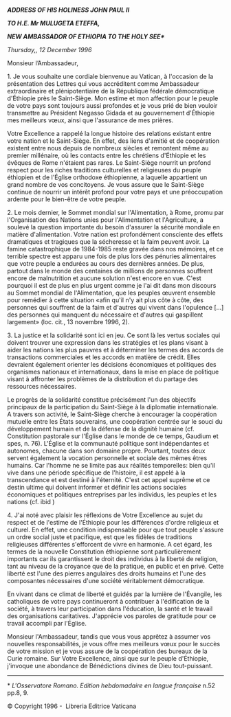 ***ADDRESS OF HIS HOLINESS JOHN PAUL II***

***TO H.E. Mr MULUGETA ETEFFA,***

***NEW AMBASSADOR OF ETHIOPIA TO THE HOLY SEE\****

*Thursday,, 12 December 1996*

Monsieur l’Ambassadeur,

1\. Je vous souhaite une cordiale bienvenue au Vatican, à l'occasion de la présentation des Lettres qui vous accréditent comme Ambassadeur extraordinaire et plénipotentiaire de la République fédérale démocratique d'Éthiopie près le Saint-Siège. Mon estime et mon affection pour le peuple de votre pays sont toujours aussi profondes et je vous prié de bien vouloir transmettre au Président Negasso Gidada et au gouvernement d'Éthiopie mes meilleurs vœux, ainsi que l'assurance de mes prières.

Votre Excellence a rappelé la longue histoire des relations existant entre votre nation et le Saint-Siège. En effet, des liens d'amitié et de coopération existent entre nous depuis de nombreux siècles et remontent même au premier millénaire, où les contacts entre les chrétiens d'Éthiopie et les évêques de Rome n'étaient pas rares. Le Saint-Siège nourrit un profond respect pour les riches traditions culturelles et religieuses du peuple éthiopien et de l'Église orthodoxe éthiopienne, a laquelle appartient un grand nombre de vos concitoyens. Je vous assure que le Saint-Siège continue de nourrir un intérêt profond pour votre pays et une préoccupation ardente pour le bien-être de votre peuple.

2\. Le mois dernier, le Sommet mondial sur l'Alimentation, à Rome, promu par l'Organisation des Nations unies pour l'Alimentation et l'Agriculture, a soulevé la question importante du besoin d'assurer la sécurité mondiale en matière d'alimentation. Votre nation est profondément consciente des effets dramatiques et tragiques que la sécheresse et la faim peuvent avoir. La famine catastrophique de 1984-1985 reste gravée dans nos mémoires, et ce terrible spectre est apparu une fois de plus lors des pénuries alimentaires que votre peuple a endurées au cours des dernières années. De plus, partout dans le monde des centaines de millions de personnes souffrent encore de malnutrition et aucune solution n'est encore en vue. C'est pourquoi il est de plus en plus urgent comme je l'ai dit dans mon discours au Sommet mondial de l'Alimentation, que les peuples œuvrent ensemble pour remédier à cette situation «afin qu'il n'y ait plus côte à côte, des personnes qui souffrent de la faim et d'autres qui vivent dans l'opulence \[...\] des personnes qui manquent du nécessaire et d'autres qui gaspillent largement» (loc. cit., 13 novembre 1996, 2).

3\. La justice et la solidarité sont ici en jeu. Ce sont là les vertus sociales qui doivent trouver une expression dans les stratégies et les plans visant à aider les nations les plus pauvres et à déterminer les termes des accords de transactions commerciales et les accords en matière de crédit. Elles devraient également orienter les décisions économiques et politiques des organismes nationaux et internationaux, dans la mise en place de politique visant à affronter les problèmes de la distribution et du partage des ressources nécessaires.

Le progrès de la solidarité constitue précisément l'un des objectifs principaux de la participation du Saint-Siège à la diplomatie internationale. A travers son activité, le Saint-Siège cherche à encourager la coopération mutuelle entre les États souverains, une coopération centrée sur le souci du développement humain et de la défense de la dignité humaine (cf. Constitution pastorale sur l'Église dans le monde de ce temps, Gaudium et spes, n. 76). L'Église et la communauté politique sont indépendantes et autonomes, chacune dans son domaine propre. Pourtant, toutes deux servent également la vocation personnelle et sociale des mêmes êtres humains. Car l'homme ne se limite pas aux réalités temporelles: bien qu'il vive dans une période spécifique de l'histoire, il est appelé à la transcendance et est destiné à l'éternité. C'est cet appel suprême et ce destin ultime qui doivent informer et définir les actions sociales économiques et politiques entreprises par les individus, les peuples et les nations (cf. ibid )

4\. J'ai noté avec plaisir les réflexions de Votre Excellence au sujet du respect et de l'estime de l'Éthiopie pour les différences d'ordre religieux et culturel. En effet, une condition indispensable pour que tout peuple s'assure un ordre social juste et pacifique, est que les fidèles de traditions religieuses différentes s'efforcent de vivre en harmonie. A cet égard, les termes de la nouvelle Constitution éthiopienne sont particulièrement importants car ils garantissent le droit des individus à la liberté de religion, tant au niveau de la croyance que de la pratique, en public et en privé. Cette liberté est l'une des pierres angulaires des droits humains et l'une des composantes nécessaires d'une société véritablement démocratique.

En vivant dans ce climat de liberté et guidés par la lumière de l'Évangile, les catholiques de votre pays continueront à contribuer à l'édification de la société, à travers leur participation dans l'éducation, la santé et le travail des organisations caritatives. J'apprécie vos paroles de gratitude pour ce travail accompli par l'Église.

Monsieur l'Ambassadeur, tandis que vous vous apprêtez à assumer vos nouvelles responsabilités, je vous offre mes meilleurs vœux pour le succès de votre mission et je vous assure de la coopération des bureaux de la Curie romaine. Sur Votre Excellence, ainsi que sur le peuple d'Éthiopie, j'invoque une abondance de Bénédictions divines de Dieu tout-puissant.

* * *

\* *L'Osservatore Romano. Edition hebdomadaire en langue française* n.52 pp.8, 9.

© Copyright 1996 -  Libreria Editrice Vaticana